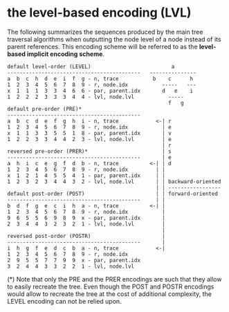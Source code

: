
<!-- ======================================================================= -->
# the level-based encoding (LVL)

The following summarizes the sequences produced by the main tree traversal
algorithms when outputting the node level of a node instead of its parent
references. This encoding scheme will be referred to as the
**level-based implicit encoding scheme**.

```
default level-order (LEVEL)                          a
-------------------------------------------   ---------------
a  b  c  h  d  e  i  f  g - n, trace           b    c      h
1  2  3  4  5  6  7  8  9 - r, node.idx           -----   ---
x  1  1  1  3  3  4  6  6 - par, parent.idx       d   e    i
1  2  2  2  3  3  3  4  4 - lvl, node.lvl           -----
                                                    f   g
default pre-order (PRE)*
-------------------------------------------
a  b  c  d  e  f  g  h  i - n, trace            <-| r
1  2  3  4  5  6  7  8  9 - r, node.idx           | e
x  1  1  3  3  5  5  1  8 - par, parent.idx       | v
1  2  2  3  3  4  4  2  3 - lvl, node.lvl         | e
                                                  | r
reversed pre-order (PRER)*                        | s
-------------------------------------------       | e
a  h  i  c  e  g  f  d  b - n, trace          <-| | d
1  2  3  4  5  6  7  8  9 - r, node.idx         | |
x  1  2  1  4  5  5  4  1 - par, parent.idx     | |
1  2  3  2  3  4  4  3  2 - lvl, node.lvl       | | backward-oriented
                                                | | -----------------
default post-order (POST)                       | | forward-oriented
-------------------------------------------     | |
b  d  f  g  e  c  i  h  a - n, trace          <-| |
1  2  3  4  5  6  7  8  9 - r, node.idx           |
9  6  5  5  6  9  8  9  x - par, parent.idx       |
2  3  4  4  3  2  3  2  1 - lvl, node.lvl         |
                                                  |
reversed post-order (POSTR)                       |
-------------------------------------------       |
i  h  g  f  e  d  c  b  a - n, trace            <-|
1  2  3  4  5  6  7  8  9 - r, node.idx
2  9  5  5  7  7  9  9  x - par, parent.idx
3  2  4  4  3  3  2  2  1 - lvl, node.lvl
```

(*) Note that only the PRE and the PRER encodings are such that they allow to
easily recreate the tree. Even though the POST and POSTR encodings would allow
to recreate the tree at the cost of additional complexity, the LEVEL encoding
can not be relied upon.
